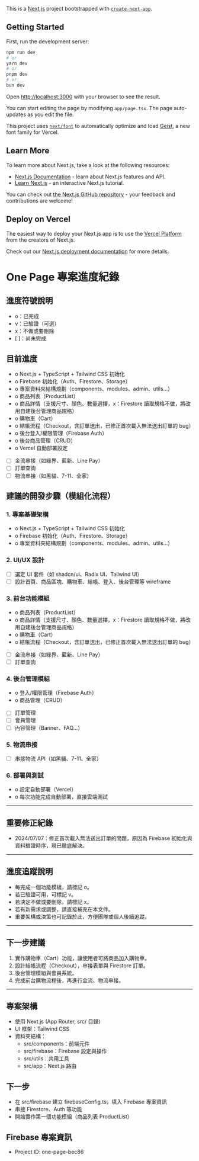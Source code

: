 This is a [Next.js](https://nextjs.org) project bootstrapped with [`create-next-app`](https://nextjs.org/docs/app/api-reference/cli/create-next-app).

## Getting Started

First, run the development server:

```bash
npm run dev
# or
yarn dev
# or
pnpm dev
# or
bun dev
```

Open [http://localhost:3000](http://localhost:3000) with your browser to see the result.

You can start editing the page by modifying `app/page.tsx`. The page auto-updates as you edit the file.

This project uses [`next/font`](https://nextjs.org/docs/app/building-your-application/optimizing/fonts) to automatically optimize and load [Geist](https://vercel.com/font), a new font family for Vercel.

## Learn More

To learn more about Next.js, take a look at the following resources:

- [Next.js Documentation](https://nextjs.org/docs) - learn about Next.js features and API.
- [Learn Next.js](https://nextjs.org/learn) - an interactive Next.js tutorial.

You can check out [the Next.js GitHub repository](https://github.com/vercel/next.js) - your feedback and contributions are welcome!

## Deploy on Vercel

The easiest way to deploy your Next.js app is to use the [Vercel Platform](https://vercel.com/new?utm_medium=default-template&filter=next.js&utm_source=create-next-app&utm_campaign=create-next-app-readme) from the creators of Next.js.

Check out our [Next.js deployment documentation](https://nextjs.org/docs/app/building-your-application/deploying) for more details.

# One Page 專案進度紀錄

## 進度符號說明
- o：已完成
- v：已驗證（可選）
- x：不做或要刪除
- [ ]：尚未完成

## 目前進度
- o Next.js + TypeScript + Tailwind CSS 初始化
- o Firebase 初始化（Auth、Firestore、Storage）
- o 專案資料夾結構規劃（components、modules、admin、utils...）
- o 商品列表（ProductList）
- o 商品詳情（支援尺寸、顏色、數量選擇，x：Firestore 讀取規格不做，將改用自建後台管理商品規格）
- o 購物車（Cart）
- o 結帳流程（Checkout，含訂單送出，已修正首次載入無法送出訂單的 bug）
- o 後台登入/權限管理（Firebase Auth）
- o 後台商品管理（CRUD）
- o Vercel 自動部署設定
- [ ] 金流串接（如綠界、藍新、Line Pay）
- [ ] 訂單查詢
- [ ] 物流串接（如黑貓、7-11、全家）

## 建議的開發步驟（模組化流程）

### 1. 專案基礎架構
- o Next.js + TypeScript + Tailwind CSS 初始化
- o Firebase 初始化（Auth、Firestore、Storage）
- o 專案資料夾結構規劃（components、modules、admin、utils...）

### 2. UI/UX 設計
- [ ] 選定 UI 套件（如 shadcn/ui、Radix UI、Tailwind UI）
- [ ] 設計首頁、商品區塊、購物車、結帳、登入、後台管理等 wireframe

### 3. 前台功能模組
- o 商品列表（ProductList）
- o 商品詳情（支援尺寸、顏色、數量選擇，x：Firestore 讀取規格不做，將改用自建後台管理商品規格）
- o 購物車（Cart）
- o 結帳流程（Checkout，含訂單送出，已修正首次載入無法送出訂單的 bug）
- [ ] 金流串接（如綠界、藍新、Line Pay）
- [ ] 訂單查詢

### 4. 後台管理模組
- o 登入/權限管理（Firebase Auth）
- o 商品管理（CRUD）
- [ ] 訂單管理
- [ ] 會員管理
- [ ] 內容管理（Banner、FAQ...）

### 5. 物流串接
- [ ] 串接物流 API（如黑貓、7-11、全家）

### 6. 部署與測試
- o 設定自動部署（Vercel）
- o 每次功能完成自動部署，直接雲端測試

---

## 重要修正紀錄
- 2024/07/07：修正首次載入無法送出訂單的問題，原因為 Firebase 初始化與資料驗證時序，現已徹底解決。

---

## 進度追蹤說明
- 每完成一個功能模組，請標記 o。
- 若已驗證可用，可標記 v。
- 若決定不做或要刪除，請標記 x。
- 若有新需求或調整，請直接補充在本文件。
- 重要架構或決策也可記錄於此，方便團隊或個人後續追蹤。

---

## 下一步建議
1. 實作購物車（Cart）功能，讓使用者可將商品加入購物車。
2. 設計結帳流程（Checkout），串接表單與 Firestore 訂單。
3. 後台管理模組與會員系統。
4. 完成前台購物流程後，再進行金流、物流串接。

---

## 專案架構
- 使用 Next.js (App Router, src/ 目錄)
- UI 框架：Tailwind CSS
- 資料夾結構：
  - src/components：前端元件
  - src/firebase：Firebase 設定與操作
  - src/utils：共用工具
  - src/app：Next.js 路由

## 下一步
- 在 src/firebase 建立 firebaseConfig.ts，填入 Firebase 專案資訊
- 串接 Firestore、Auth 等功能
- 開始實作第一個功能模組（商品列表 ProductList）

## Firebase 專案資訊
- Project ID: one-page-bec86
